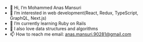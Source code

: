 - 👋 Hi, I’m Mohammed Anas Mansuri
- 👀 I’m interested in web development(React, Redux, TypeScript, GraphQL, Next.js)
- 🌱 I’m currently learning Ruby on Rails
- 💞️ I also love data structures and algorithms
- 📫 How to reach me email: anas.mansuri.90281@gmail.com


